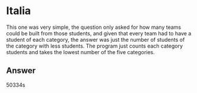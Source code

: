 # Italia

This one was very simple, the question only asked for how many teams could be built from those students, and given that every team had to have a student of each category, the answer was just the number of students of the category with less students. The program just counts each category students and takes the lowest number of the five categories.

## Answer

50334s